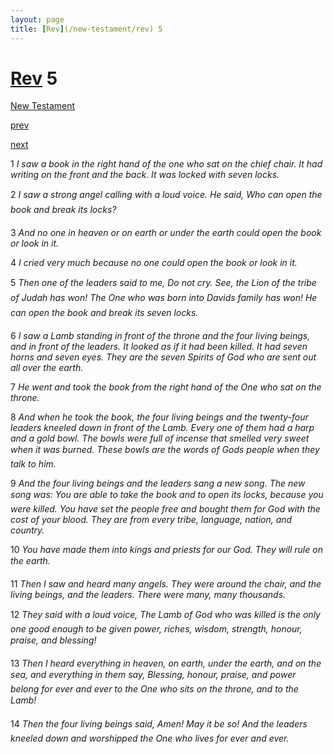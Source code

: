 ```yaml
---
layout: page
title: [Rev](/new-testament/rev) 5
---
```


# [Rev](/new-testament/rev) 5

[New Testament](/new-testament)


[prev](/new-testament/rev/rev-4.html)


[next](/new-testament/rev/rev-6.html)

1 _I saw a book in the right hand of the one who sat on the chief chair. It had writing on the front and the back. It was locked with seven locks._

2 _I saw a strong angel calling with a loud voice. He said, Who can open the book and break its locks?_

3 _And no one in heaven or on earth or under the earth could open the book or look in it._

4 _I cried very much because no one could open the book or look in it._

5 _Then one of the leaders said to me, Do not cry. See, the Lion of the tribe of Judah has won! The One who was born into Davids family has won! He can open the book and break its seven locks._

6 _I saw a Lamb standing in front of the throne and the four living beings, and in front of the leaders. It looked as if it had been killed. It had seven horns and seven eyes. They are the seven Spirits of God who are sent out all over the earth._

7 _He went and took the book from the right hand of the One who sat on the throne._

8 _And when he took the book, the four living beings and the twenty-four leaders kneeled down in front of the Lamb. Every one of them had a harp and a gold bowl. The bowls were full of incense that smelled very sweet when it was burned. These bowls are the words of Gods people when they talk to him._

9 _And the four living beings and the leaders sang a new song. The new song was: You are able to take the book and to open its locks, because you were killed. You have set the people free and bought them for God with the cost of your blood. They are from every tribe, language, nation, and country._

10 _You have made them into kings and priests for our God. They will rule on the earth._

11 _Then I saw and heard many angels. They were around the chair, and the living beings,  and the leaders. There were many, many thousands._

12 _They said with a loud voice, The Lamb of God who was killed is the only one good enough to be given power, riches, wisdom, strength, honour, praise, and blessing!_

13 _Then I heard everything in heaven, on earth, under the earth, and on the sea, and everything in them say, Blessing, honour, praise, and power belong for ever and ever to the One who sits on the throne, and to the Lamb!_

14 _Then the four living beings said, Amen! May it be so! And the leaders kneeled down and worshipped the One who lives for ever and ever._

